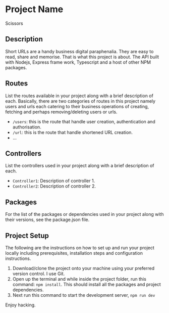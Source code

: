# Project Name

Scissors

## Description

Short URLs are a handy business digital paraphenalia. They are easy to read, share and memorise. That is what this project is about. The API built with Nodejs, Express frame work, Typescript and a host of other NPM packages.

## Routes

List the routes available in your project along with a brief description of each. Basically, there are two categories of routes in this project namely users and urls each catering to their business operations of creating, fetching and perhaps removing/deleting users or urls.

- `/users`: this is the route that handle user creation, authentication and authorisation.
- `/url`: this is the route that handle shortened URL creation.
- ...

## Controllers

List the controllers used in your project along with a brief description of each.

- `Controller1`: Description of controller 1.
- `Controller2`: Description of controller 2.

## Packages

For the list of the packages or dependencies used in your project along with their versions, see the package.json file.

## Project Setup

The following are the instructions on how to set up and run your project locally including prerequisites, installation steps and configuration instructions.

1. Download/clone the project onto your machine using your preferred version control. I use Git.
2. Open up the terminal and while inside the project folder, run this command: `npm install`. This should install all the packages and project dependencies.
3. Next run this command to start the development server, `npm run dev`

Enjoy hacking.
